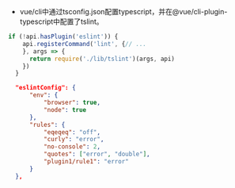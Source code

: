 
+ vue/cli中通过tsconfig.json配置typescript，并在@vue/cli-plugin-typescript中配置了tslint。
```js
if (!api.hasPlugin('eslint')) {
    api.registerCommand('lint', {// ... 
    }, args => {
      return require('./lib/tslint')(args, api)
    })
  }
```
```json
  "eslintConfig": {
      "env": {
          "browser": true,
          "node": true
      },
      "rules": {
          "eqeqeq": "off",
          "curly": "error",
          "no-console": 2,
          "quotes": ["error", "double"],
          "plugin1/rule1": "error"
      }
  },
```